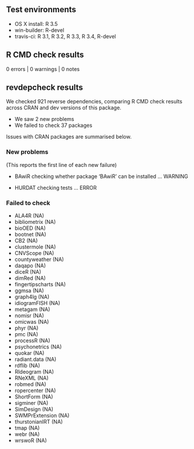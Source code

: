 ## Test environments

* OS X install: R 3.5
* win-builder: R-devel
* travis-ci: R 3.1, R 3.2, R 3.3, R 3.4, R-devel

## R CMD check results

0 errors | 0 warnings | 0 notes

## revdepcheck results

We checked 921 reverse dependencies, comparing R CMD check results across CRAN and dev versions of this package.

 * We saw 2 new problems
 * We failed to check 37 packages

Issues with CRAN packages are summarised below.

### New problems
(This reports the first line of each new failure)

* BAwiR
  checking whether package ‘BAwiR’ can be installed ... WARNING

* HURDAT
  checking tests ... ERROR

### Failed to check

* ALA4R            (NA)
* bibliometrix     (NA)
* bioOED           (NA)
* bootnet          (NA)
* CB2              (NA)
* clustermole      (NA)
* CNVScope         (NA)
* countyweather    (NA)
* daqapo           (NA)
* diceR            (NA)
* dimRed           (NA)
* fingertipscharts (NA)
* ggmsa            (NA)
* graph4lg         (NA)
* idiogramFISH     (NA)
* metagam          (NA)
* nomisr           (NA)
* omicwas          (NA)
* phyr             (NA)
* pmc              (NA)
* processR         (NA)
* psychonetrics    (NA)
* quokar           (NA)
* radiant.data     (NA)
* rdflib           (NA)
* RIdeogram        (NA)
* RNeXML           (NA)
* robmed           (NA)
* ropercenter      (NA)
* ShortForm        (NA)
* sigminer         (NA)
* SimDesign        (NA)
* SWMPrExtension   (NA)
* thurstonianIRT   (NA)
* tmap             (NA)
* webr             (NA)
* wrswoR           (NA)
